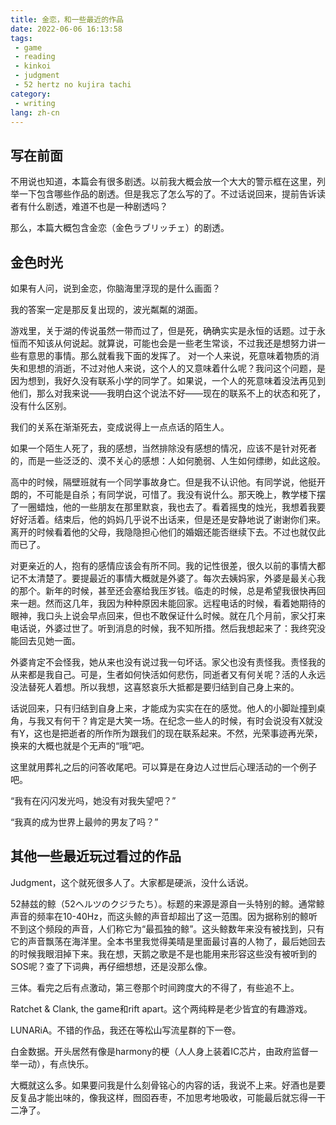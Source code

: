 ```yaml
---
title: 金恋，和一些最近的作品
date: 2022-06-06 16:13:58
tags:
 - game
 - reading
 - kinkoi
 - judgment
 - 52 hertz no kujira tachi
category:
 - writing
lang: zh-cn
---
```

## 写在前面

不用说也知道，本篇会有很多剧透。以前我大概会放一个大大的警示框在这里，列举一下包含哪些作品的剧透。但是我忘了怎么写的了。不过话说回来，提前告诉读者有什么剧透，难道不也是一种剧透吗？

那么，本篇大概包含金恋（金色ラブリッチェ）的剧透。

<!-- more -->

## 金色时光
如果有人问，说到金恋，你脑海里浮现的是什么画面？

我的答案一定是那反复出现的，波光粼粼的湖面。

游戏里，关于湖的传说虽然一带而过了，但是死，确确实实是永恒的话题。过于永恒而不知该从何说起。就算说，可能也会是一些老生常谈，不过我还是想努力讲一些有意思的事情。那么就看我下面的发挥了。
对一个人来说，死意味着物质的消失和思想的消逝，不过对他人来说，这个人的又意味着什么呢？我问这个问题，是因为想到，我好久没有联系小学的同学了。如果说，一个人的死意味着没法再见到他们，那么对我来说——我明白这个说法不好——现在的联系不上的状态和死了，没有什么区别。

我们的关系在渐渐死去，变成说得上一点点话的陌生人。

如果一个陌生人死了，我的感想，当然排除没有感想的情况，应该不是针对死者的，而是一些泛泛的、漠不关心的感想：人如何脆弱、人生如何缥缈，如此这般。

高中的时候，隔壁班就有一个同学事故身亡。但是我不认识他。有同学说，他挺开朗的，不可能是自杀；有同学说，可惜了。我没有说什么。那天晚上，教学楼下摆了一圈蜡烛，他的一些朋友在那里默哀，我也去了。看着摇曳的烛光，我想着我要好好活着。结束后，他的妈妈几乎说不出话来，但是还是安静地说了谢谢你们来。离开的时候看着他的父母，我隐隐担心他们的婚姻还能否继续下去。不过也就仅此而已了。

对更亲近的人，抱有的感情应该会有所不同。我的记性很差，很久以前的事情大都记不太清楚了。要提最近的事情大概就是外婆了。每次去姨妈家，外婆是最关心我的那个。新年的时候，甚至还会塞给我压岁钱。临走的时候，总是希望我很快再回来一趟。然而这几年，我因为种种原因未能回家。远程电话的时候，看着她期待的眼神，我口头上说会早点回来，但也不敢保证什么时候。就在几个月前，家父打来电话说，外婆过世了。听到消息的时候，我不知所措。然后我想起来了：我终究没能回去见她一面。

外婆肯定不会怪我，她从来也没有说过我一句坏话。家父也没有责怪我。责怪我的从来都是我自己。可是，生者如何快活如何悲伤，同逝者又有何关呢？活的人永远没法替死人着想。所以我想，这喜怒哀乐大抵都是要归结到自己身上来的。

话说回来，只有归结到自身上来，才能成为实实在在的感觉。他人的小脚趾撞到桌角，与我又有何干？肯定是大笑一场。在纪念一些人的时候，有时会说没有X就没有Y，这也是把逝者的所作所为跟我们的现在联系起来。不然，光荣事迹再光荣，换来的大概也就是个无声的“哦”吧。

这里就用葬礼之后的问答收尾吧。可以算是在身边人过世后心理活动的一个例子吧。

“我有在闪闪发光吗，她没有对我失望吧？”

“我真的成为世界上最帅的男友了吗？”

## 其他一些最近玩过看过的作品

Judgment，这个就死很多人了。大家都是硬派，没什么话说。

52赫兹的鲸（52ヘルツのクジラたち）。标题的来源是源自一头特别的鲸。通常鲸声音的频率在10-40Hz，而这头鲸的声音却超出了这一范围。因为据称别的鲸听不到这个频段的声音，人们称它为“最孤独的鲸”。这头鲸数年来没有被找到，只有它的声音飘荡在海洋里。全本书里我觉得美晴是里面最讨喜的人物了，最后她回去的时候我眼泪掉下来。我在想，天鹅之歌是不是也能用来形容这些没有被听到的SOS呢？查了下词典，再仔细想想，还是没那么像。

三体。看完之后有点激动，第三卷那个时间跨度大的不得了，有些追不上。

Ratchet & Clank, the game和rift apart。这个两纯粹是老少皆宜的有趣游戏。

LUNARiA。不错的作品，我还在等松山写流星群的下一卷。

白金数据。开头居然有像是harmony的梗（人人身上装着IC芯片，由政府监督一举一动），有点快乐。

大概就这么多。如果要问我是什么刻骨铭心的内容的话，我说不上来。好酒也是要反复品才能出味的，像我这样，囫囵吞枣，不加思考地吸收，可能最后就忘得一干二净了。